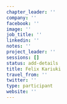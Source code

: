 ```yaml
---
chapter_leader: ''
company: ''
facebook: ''
image: ''
job_title: ''
linkedin: ''
notes: ''
project_leader: ''
sessions: []
status: add-details
title: Felix Kariuki
travel_from: ''
twitter: ''
type: participant
website: ''
---
```


<!-- put more details about participant here -->